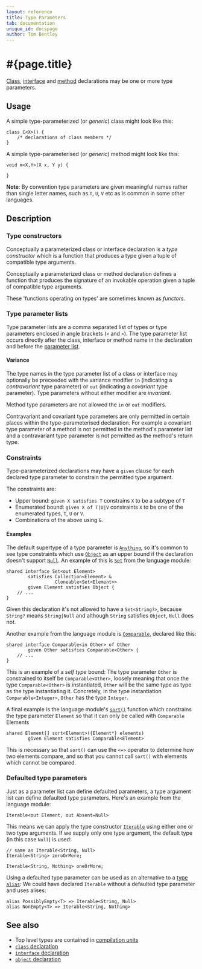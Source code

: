 ```yaml
---
layout: reference
title: Type Parameters
tab: documentation
unique_id: docspage
author: Tom Bentley
---
```


# #{page.title}

[Class](../class), [interface](../interface) and [method](../method) 
declarations may be one or more type parameters.

## Usage 

A simple type-parameterized (or *generic*) class might look like this:

    class C<X>() {
        /* declarations of class members */
    }
    
A simple type-parameterised (or *generic*) method might look like this:

    void m<X,Y>(X x, Y y) {

    }

**Note**: By convention type parameters are given meaningful names rather than
single letter names, such as `T`, `U`, `V` etc as is common in some other 
languages.


## Description

### Type constructors

Conceptually a parameterized class or interface declaration is a 
*type constructor* which is a function that produces a type 
given a tuple of compatible type arguments.

Conceptually a parameterized class or method declaration 
defines a function that produces the signature of an 
invokable operation given a tuple of compatible type arguments.

These 'functions operating on types' are sometimes known as *functors*.

### Type parameter lists

Type parameter lists are a comma separated list of types or type parameters 
enclosed in angle brackets (`<` and `>`). The type 
parameter list occurs directly after the class, interface or method name 
in the declaration and before the [parameter list](../parameter-list).

#### Variance

The type names in the type parameter list of a class or interface 
may optionally be preceeded with the variance modifier
`in` (indicating a *contravariant* type parameter) or 
`out` (indicating a *covariant* type parameter). Type parameters without 
either modifier are *invariant*.

Method type parameters are not allowed the `in` or `out` modifiers.

Contravariant and covariant type parameters are only permitted in certain 
places within the type-parameterised declaration. For example a covariant 
type parameter of a method is not permitted in the method's parameter list 
and a contravariant type parameter is not permitted as the method's 
return type.

### Constraints

Type-parameterized declarations may have a `given` clause for each 
declared type parameter to constrain the permitted type argument.

The constraints are:

* Upper bound: `given X satisfies T` constrains `X` to be a subtype of `T`
* Enumerated bound: `given X of T|U|V` constraints `X` to be one of the 
  enumerated types, `T`, `U` or `V`.
* Combinations of the above using `&`.

#### Examples

The default supertype of a type parameter is 
[`Anything`](#{site.urls.apidoc_current}/Anything.type.html), 
so it's common to 
see type constraints which use [`Object`](#{site.urls.apidoc_current}/Object.type.html) 
as an upper bound if the declaration 
doesn't support 
[`Null`](#{site.urls.apidoc_current}/Null.type.html). 
An example of this is [`Set`](#{site.urls.apidoc_current}/Set.type.html) 
from the language module:

    shared interface Set<out Element>
            satisfies Collection<Element> &
                      Cloneable<Set<Element>>
            given Element satisfies Object {
        // ...
    }

Given this declaration it's not allowed to have a `Set<String?>`, because 
`String?` means `String|Null` and although `String` satisfies `Object`, 
`Null` does not.

Another example from the language module is [`Comparable`](#{site.urls.apidoc_current}/Comparable.type.html), 
declared like this:

    shared interface Comparable<in Other> of Other 
            given Other satisfies Comparable<Other> {
        // ...
    }

This is an example of a *self type* bound: The type parameter `Other` is 
constrained to itself be `Comparable<Other>`, loosely meaning that once the 
type `Comparable<Other>` is instantiated, `Other` will be the 
same type as type as the type instantiating it. Concretely, 
in the type instantiation `Comparable<Integer>`, `Other` has the 
type `Integer`.

A final example is the language module's
[`sort()`](#{site.urls.apidoc_current}/index.html#sort) 
function which constrains the type parameter `Element` so that 
it can only be called with `Comparable` Elements

    shared Element[] sort<Element>({Element*} elements) 
            given Element satisfies Comparable<Element>

This is necessary so that `sort()` can use the `<=>` operator to determine 
how two elements compare, and so that you cannot call `sort()` with elements 
which cannot be compared. 

### Defaulted type parameters

Just as a parameter list can define defaulted parameters, a type argument list
can define defaulted type parameters. Here's an example from the language module:

    Iterable<out Element, out Absent=Null>
    
This means we can apply the type constructor 
[`Iterable`](#{site.urls.apidoc_current}/Iterable.type.html) using either one 
or two type arguments. If we supply only one type argument, the default 
type (in this case `Null`) is used:

    // same as Iterable<String, Null>
    Iterable<String> zeroOrMore; 

    Iterable<String, Nothing> oneOrMore;
    
Using a defaulted type parameter can be used as an alternative to 
a [type `alias`](../type-alias): We could have declared `Iterable` without a
defaulted type parameter and uses alises:

    alias PossiblyEmpty<T> => Iterable<String, Null>
    alias NonEmpty<T> => Iterable<String, Nothing>


## See also

* Top level types are contained in [compilation units](../compilation-unit)
* [`class` declaration](../../type/class)
* [`interface` declaration](../../type/interface)
* [`object` declaration](../../type/object)
